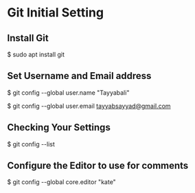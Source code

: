 # Git Initial Setting 

## Install Git 
$ sudo apt install git

## Set Username and Email address
$ git config --global user.name "Tayyabali"

$ git config --global user.email tayyabsayyad@gmail.com

## Checking Your Settings

$ git config --list

## Configure the Editor to use for comments 

$ git config --global core.editor "kate"